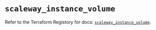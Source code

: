 # `scaleway_instance_volume`

Refer to the Terraform Registory for docs: [`scaleway_instance_volume`](https://registry.terraform.io/providers/scaleway/scaleway/2.27.0/docs/resources/instance_volume).
